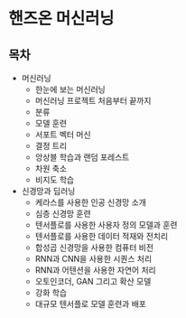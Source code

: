 # 핸즈온 머신러닝

## 목차

* 머신러닝
    * 한눈에 보는 머신러닝
    * 머신러닝 프로젝트 처음부터 끝까지
    * 분류
    * 모델 훈련
    * 서포트 벡터 머신
    * 결정 트리
    * 앙상블 학습과 랜덤 포레스트
    * 차원 축소
    * 비지도 학습
* 신경망과 딥러닝
    * 케라스를 사용한 인공 신경망 소개
    * 심층 신경망 훈련
    * 텐서플로를 사용한 사용자 정의 모델과 훈련
    * 텐서플로를 사용한 데이터 적재와 전치리
    * 합성곱 신경망을 사용한 컴퓨터 비전
    * RNN과 CNN을 사용한 시퀀스 처리
    * RNN과 어텐션을 사용한 자연어 처리
    * 오토인코더, GAN 그리고 확산 모델
    * 강화 학습
    * 대규모 텐서플로 모델 훈련과 배포
